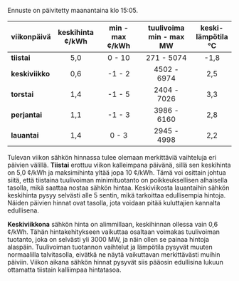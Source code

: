 Ennuste on päivitetty maanantaina klo 15:05.

| viikonpäivä  | keskihinta<br>¢/kWh | min - max<br>¢/kWh | tuulivoima<br>min - max<br>MW | keski-<br>lämpötila<br>°C |
|:-------------|:----------------:|:----------------:|:-------------:|:-------------:|
| **tiistai**  |       5,0        |       0 - 10     |    271 - 5074 |       -1,8    |
| **keskiviikko** |       0,6        |      -1 - 2      |    4502 - 6974 |        2,5    |
| **torstai**  |       1,4        |      -1 - 5      |    2404 - 7026 |        3,3    |
| **perjantai**|       1,1        |      -1 - 3      |    3986 - 6160 |        2,8    |
| **lauantai** |       1,4        |       0 - 3      |    2945 - 4998 |        2,2    |

Tulevan viikon sähkön hinnassa tulee olemaan merkittäviä vaihteluja eri päivien välillä. **Tiistai** erottuu viikon kalleimpana päivänä, sillä sen keskihinta on 5,0 ¢/kWh ja maksimihinta yltää jopa 10 ¢/kWh. Tämä voi osittain johtua siitä, että tiistaina tuulivoiman minimituotanto on poikkeuksellisen alhaisella tasolla, mikä saattaa nostaa sähkön hintaa. Keskiviikosta lauantaihin sähkön keskihinta pysyy selvästi alle 5 sentin, mikä tarkoittaa edullisempia hintoja. Näiden päivien hinnat ovat tasolla, jota voidaan pitää kuluttajien kannalta edullisena.

**Keskiviikkona** sähkön hinta on alimmillaan, keskihinnan ollessa vain 0,6 ¢/kWh. Tähän hintakehitykseen vaikuttaa osaltaan voimakas tuulivoiman tuotanto, joka on selvästi yli 3000 MW, ja näin ollen se painaa hintoja alaspäin. Tuulivoiman tuotannon vaihtelut ja lämpötila pysyvät muuten normaalilla talvitasolla, eivätkä ne näytä vaikuttavan merkittävästi muihin päiviin. Viikon aikana sähkön hinnat pysyvät siis pääosin edullisina lukuun ottamatta tiistain kalliimpaa hintatasoa.